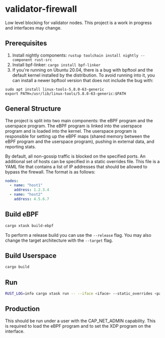 # validator-firewall

Low level blocking for validator nodes. This project is a work in progress and interfaces may change.

## Prerequisites

1. Install nightly components: `rustup toolchain install nightly --component rust-src`
2. Install bpf-linker: `cargo install bpf-linker`
3. If you're running on Ubuntu 20.04, there is a bug with bpftool and the default kernel installed by the distribution. To avoid running into it, you can install a newer bpftool version that does not include the bug with:

```
sudo apt install linux-tools-5.8.0-63-generic
export PATH=/usr/lib/linux-tools/5.8.0-63-generic:$PATH
```

## General Structure

The project is split into two main components: the eBPF program and the userspace program.  The eBPF program is linked
into the userspace program and is loaded into the kernel. The userspace program is responsible for setting up the eBPF 
maps (shared memory between the eBPF program and the userspace program), pushing in external data, and reporting stats.

By default, all non-gossip traffic is blocked on the specified ports.  An additional set of hosts can be specified in a
static overrides file.  This file is a YAML file that contains a list of IP addresses that should be allowed to bypass 
the firewall.  The format is as follows:

```yaml
nodes:
  - name: "host1"
    address: 1.2.3.4
  - name: "host2"
    address: 4.5.6.7
```

## Build eBPF

```bash
cargo xtask build-ebpf
```

To perform a release build you can use the `--release` flag.
You may also change the target architecture with the `--target` flag.

## Build Userspace

```bash
cargo build
```

## Run

```bash
RUST_LOG=info cargo xtask run -- --iface <iface> --static_overrides <path_to_static_overrides.yaml> -p 8004 -p 8005 -p 8006
```


## Production
This should be run under a user with the CAP_NET_ADMIN capability. This is required to load the eBPF program and to set the XDP program on the interface.

